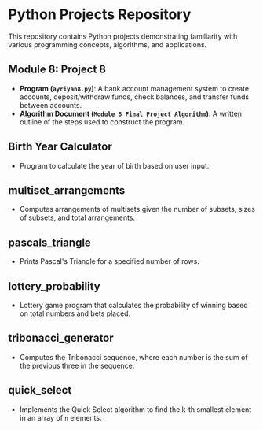 # Python Projects Repository

This repository contains Python projects demonstrating familiarity with various programming concepts, algorithms, and applications.

## **Module 8: Project 8**
- **Program (`ayriyan8.py`)**: A bank account management system to create accounts, deposit/withdraw funds, check balances, and transfer funds between accounts.
- **Algorithm Document (`Module 8 Final Project Algorithm`)**: A written outline of the steps used to construct the program.

## **Birth Year Calculator**
- Program to calculate the year of birth based on user input.

## **multiset_arrangements**
- Computes arrangements of multisets given the number of subsets, sizes of subsets, and total arrangements.

## **pascals_triangle**
- Prints Pascal's Triangle for a specified number of rows.

## **lottery_probability**
- Lottery game program that calculates the probability of winning based on total numbers and bets placed.

## **tribonacci_generator**
- Computes the Tribonacci sequence, where each number is the sum of the previous three in the sequence.

## **quick_select**
- Implements the Quick Select algorithm to find the k-th smallest element in an array of `n` elements.
